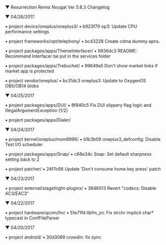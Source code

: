 
 ▼ Resurrection Remix Nougat Ver 5.8.3 Changelog


 ▼ 04/26/2017


 ▪ project device/oneplus/oneplus3/
 ▪ b923f79 op3: Update CPU performance settings

 ▪ project frameworks/opt/telephony/
 ▪ bc43228 Create cdma dummy apns.

 ▪ project packages/apps/ThemeInterfacer/
 ▪ 9936dc3 README: Recommend Interfacer be put in the services folder

 ▪ project packages/apps/Trebuchet/
 ▪ 99649a5 Don't show market links if market app is protected

 ▪ project vendor/oneplus/
 ▪ bc31dc3 oneplus3: Update to OxygenOS OB5/OB14 blobs

 ▼ 04/25/2017


 ▪ project packages/apps/DUI/
 ▪ 8f840c5 Fix DUI slippery flag logic and IllegalArgumentException [1/2]

 ▪ project packages/apps/Dialer/

 ▼ 04/24/2017


 ▪ project kernel/oneplus/msm8996/
 ▪ b1b3b09 oneplus3_defconfig: Disable Test I/O scheduler

 ▪ project packages/apps/Snap/
 ▪ c68e34c Snap: Set default sharpness setting back to 2

 ▪ project patcher/
 ▪ 24f7c68 Update 'Don't consume home key press' patch

 ▼ 04/23/2017


 ▪ project external/stagefright-plugins/
 ▪ 3846013 Revert "codecs: Disable AC3/EAC3"


 ▼ 04/22/2017


 ▪ project hardware/qcom/fm/
 ▪ 51e71fd libfm_jni: Fix strchr implicit char* typecast in ConfFileParser


 ▼ 04/20/2017


 ▪ project android/
 ▪ 30d3069 crowdin: fix sync

